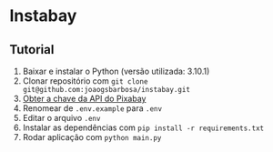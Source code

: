 # Instabay
  
## Tutorial

 1. Baixar e instalar o Python (versão utilizada: 3.10.1)
 2. Clonar repositório com `git clone git@github.com:joaogsbarbosa/instabay.git`
 3. [Obter a chave da API do Pixabay](https://pixabay.com/api/docs/)
 4. Renomear de `.env.example` para `.env`
 5. Editar o arquivo `.env`
 6. Instalar as dependências com `pip install -r requirements.txt`
 7. Rodar aplicação com `python main.py`

